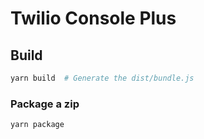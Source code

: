 # Twilio Console Plus

## Build

```sh
yarn build  # Generate the dist/bundle.js
```

### Package a zip

```sh
yarn package
```
